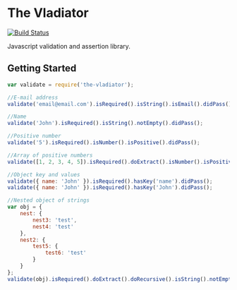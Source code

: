 # The Vladiator

[![Build Status](http://bamboo.vmlweb.co.uk:8085/plugins/servlet/wittified/build-status/OPEN-VLAD)](http://bamboo.vmlweb.co.uk:8085/browse/OPEN-VLAD)

Javascript validation and assertion library.

## Getting Started

```javascript
var validate = require('the-vladiator');

//E-mail address
validate('email@email.com').isRequired().isString().isEmail().didPass();

//Name
validate('John').isRequired().isString().notEmpty().didPass();

//Positive number
validate('5').isRequired().isNumber().isPositive().didPass();

//Array of positive numbers
validate([1, 2, 3, 4, 5]).isRequired().doExtract().isNumber().isPositive().didPass();

//Object key and values
validate({ name: 'John' }).isRequired().hasKey('name').didPass();
validate({ name: 'John' }).isRequired().hasKey('John').didPass();

//Nested object of strings
var obj = {
	nest: {
		nest3: 'test',
		nest4: 'test'
	},
	nest2: {
		test5: {
			test6: 'test'
		}
	}
};
validate(obj).isRequired().doExtract().doRecursive().isString().notEmpty().didPass();
```